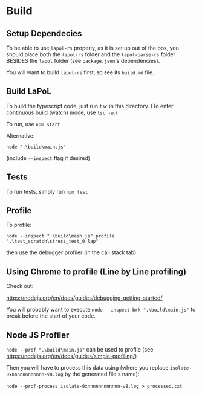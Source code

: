 # Build

## Setup Dependecies

To be able to use `lapol-rs` properly, as it is set up out of the box, you should place both
the `lapol-rs` folder and the `lapol-parse-rs` folder BESIDES the `lapol` folder
(see `package.json`'s dependencies).

You will want to build `lapol-rs` first, so see its `build.md` file.

## Build LaPoL

To build the typescript code, just run `tsc` in this directory. (To enter continuous build (watch)
mode, use `tsc -w`.)

To run, use `npm start`

Alternative:

`node ".\build\main.js"`

(include `--inspect` flag if desired)

## Tests

To run tests, simply run
`npm test`

## Profile

To profile:

`node --inspect ".\build\main.js" profile ".\test_scratch\stress_test_0.lap"`

then use the debugger profiler (in the call stack tab).

## Using Chrome to profile (Line by Line profiling)

Check out:

https://nodejs.org/en/docs/guides/debugging-getting-started/

You will probably want to execute `node --inspect-brk ".\build\main.js"` to break before the start
of your code.

## Node JS Profiler

`node --prof ".\build\main.js"` can be used to profile
(see https://nodejs.org/en/docs/guides/simple-profiling/)

Then you will have to process this data using (where you replace `isolate-0xnnnnnnnnnnnn-v8.log` by
the generated file's name):

`node --prof-process isolate-0xnnnnnnnnnnnn-v8.log > processed.txt`.
